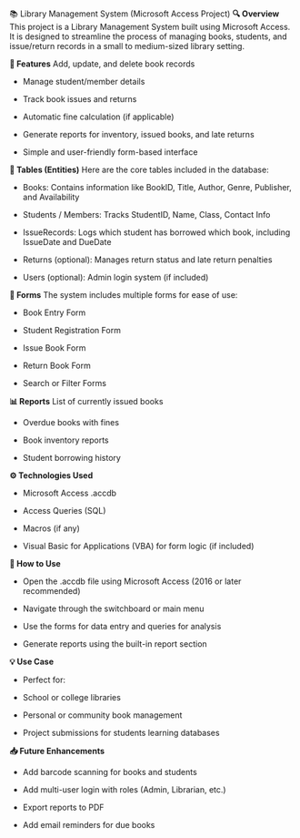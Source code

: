 📚 Library Management System (Microsoft Access Project)
**🔍 Overview**
This project is a Library Management System built using Microsoft Access. It is designed to streamline the process of managing books, students, and issue/return records in a small to medium-sized library setting.

**🎯 Features**
Add, update, and delete book records

- Manage student/member details

- Track book issues and returns

- Automatic fine calculation (if applicable)

- Generate reports for inventory, issued books, and late returns

- Simple and user-friendly form-based interface

**🧱 Tables (Entities)**
Here are the core tables included in the database:

- Books: Contains information like BookID, Title, Author, Genre, Publisher, and Availability

- Students / Members: Tracks StudentID, Name, Class, Contact Info

- IssueRecords: Logs which student has borrowed which book, including IssueDate and DueDate

- Returns (optional): Manages return status and late return penalties

- Users (optional): Admin login system (if included)

**📄 Forms**
The system includes multiple forms for ease of use:

- Book Entry Form

- Student Registration Form

- Issue Book Form

- Return Book Form

- Search or Filter Forms

**📊 Reports**
List of currently issued books

- Overdue books with fines

- Book inventory reports

- Student borrowing history

**⚙️ Technologies Used**
- Microsoft Access .accdb

- Access Queries (SQL)

- Macros (if any)

- Visual Basic for Applications (VBA) for form logic (if included)

**📝 How to Use**
- Open the .accdb file using Microsoft Access (2016 or later recommended)

- Navigate through the switchboard or main menu

- Use the forms for data entry and queries for analysis

- Generate reports using the built-in report section

**💡 Use Case**
- Perfect for:

- School or college libraries

- Personal or community book management

- Project submissions for students learning databases

**📥 Future Enhancements**
- Add barcode scanning for books and students

- Add multi-user login with roles (Admin, Librarian, etc.)

- Export reports to PDF

- Add email reminders for due books
